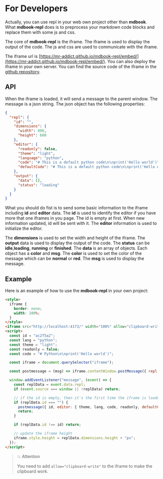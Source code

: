 # For Developers

Actually, you can use repl in your web own project other than **mdbook**. What **mdbook-repl** does is to preprocess your markdown code blocks and replace them with some js and css.

The core of **mdbook-repl** is the iframe. The iframe is used to display the output of the code. The js and css are used to communicate with the iframe.

The iframe url is [https://mr-addict.github.io/mdbook-repl/embed/](https://mr-addict.github.io/mdbook-repl/embed/). You can also deploy the iframe in your own server. You can find the source code of the iframe in the [github repository](https://github.com/MR-Addict/mdbook-repl/tree/gh-pages/embed).

## API

When the iframe is loaded, it will send a message to the parent window. The message is a json string. The json object has the following properties:

```json
{
  "repl": {
    "id": "",
    "dimensions": {
      "width": 800,
      "height": 600
    },
    "editor": {
      "readonly": false,
      "theme": "light",
      "language": "python",
      "code": "# This is a default python code\n\nprint('Hello world')",
      "defaultCode": "# This is a default python code\n\nprint('Hello world')"
    },
    "output": {
      "data": [],
      "status": "loading"
    }
  }
}
```

What you should do fist is to send some basic information to the iframe including **id** and **editor** data. The **id** is used to identify the editor if you have more that one iframes in you page. The id is empty at first. When new information updated, id will be sent with it. The **editor** information is used to initialize the editor.

The **dimensions** is used to set the width and height of the iframe. The **output** data is used to display the output of the code. The **status** can be **idle**,**loading**, **running** or **finished**. The **data** is an array of objects. Each object has a **color** and **msg**. The **color** is used to set the color of the message which can be **normal** or **red**. The **msg** is used to display the message.

## Example

Here is an example of how to use the **mdbook-repl** in your own project:

```html
<style>
  iframe {
    border: none;
    width: 100%;
  }
</style>
<iframe src="http://localhost:4173/" width="100%" allow="clipboard-write"></iframe>
<script>
  const id = "ac2f5a2";
  const lang = "python";
  const theme = "light";
  const readonly = false;
  const code = "# Python\n\nprint('Hello world')";

  const iframe = document.querySelector("iframe");

  const postmessage = (msg) => iframe.contentWindow.postMessage({ repl: msg }, "*");

  window.addEventListener("message", (event) => {
    const replData = event.data.repl;
    if (event.source === window || !replData) return;

    // if the id is empty, then it's the first time the iframe is loaded
    if (replData.id === "") {
      postmessage({ id, editor: { theme, lang, code, readonly, defaultCode: code } });
      return;
    }

    if (replData.id !== id) return;

    // update the iframe height
    iframe.style.height = replData.dimensions.height + "px";
  });
</script>
```

> 💥 Attention
>
> You need to add `allow="clipboard-write"` to the iframe to make the clipboard work.
